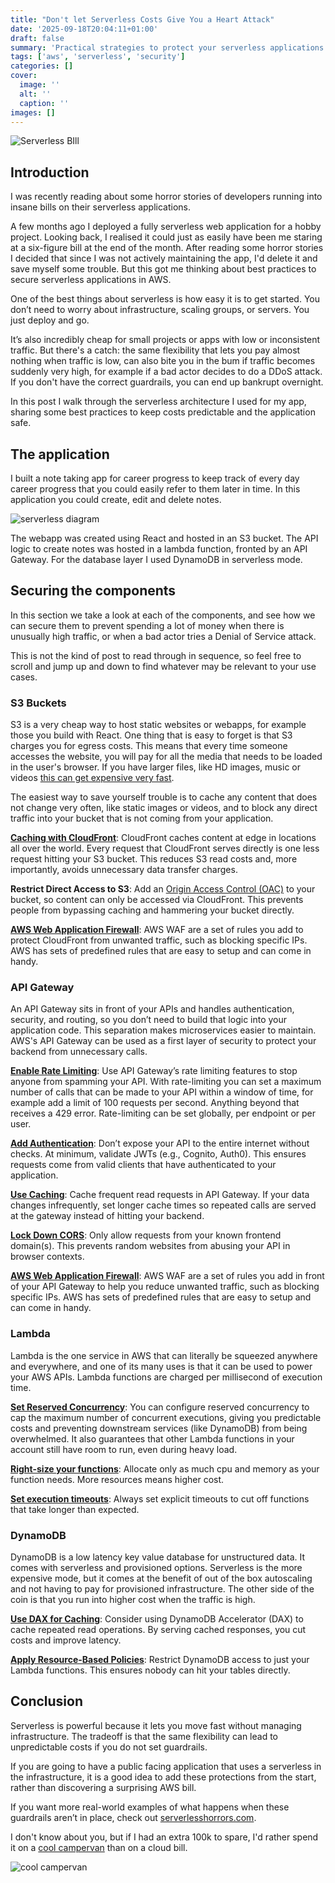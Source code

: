 ```yaml
---
title: "Don't let Serverless Costs Give You a Heart Attack"
date: '2025-09-18T20:04:11+01:00'
draft: false 
summary: 'Practical strategies to protect your serverless applications from runaway AWS bills, including caching, rate limiting, WAF rules, and DynamoDB safeguards.'
tags: ['aws', 'serverless', 'security']
categories: []
cover:
  image: ''
  alt: ''
  caption: ''
images: []
---
```


![Serverless BIll](./burned_by_cloud.png)

## Introduction

I was recently reading about some horror stories of developers running into insane bills on their serverless applications.

A few months ago I deployed a fully serverless web application for a hobby project. Looking back, I realised it could just as easily have been me staring at a six-figure bill at the end of the month. After reading some horror stories I decided that since I was not actively maintaining the app, I'd delete it and save myself some trouble. But this got me thinking about best practices to secure serverless applications in AWS.

One of the best things about serverless is how easy it is to get started. You don’t need to worry about infrastructure, scaling groups, or servers. You just deploy and go.

It’s also incredibly cheap for small projects or apps with low or inconsistent traffic. But there's a catch: the same flexibility that lets you pay almost nothing when traffic is low, can also bite you in the bum if traffic becomes suddenly very high, for example if a bad actor decides to do a DDoS attack. If you don't have the correct guardrails, you can end up bankrupt overnight.

In this post I walk through the serverless architecture I used for my app, sharing some best practices to keep costs predictable and the application safe.

## The application

I built a note taking app for career progress to keep track of every day career progress that you could easily refer to them later in time. In this application you could create, edit and delete notes. 

![serverless diagram](./serverless_app_diagram.png)

The webapp was created using React and hosted in an S3 bucket. The API logic to create notes was hosted in a lambda function, fronted by an API Gateway. For the database layer I used DynamoDB in serverless mode.

## Securing the components

In this section we take a look at each of the components, and see how we can secure them to prevent spending a lot of money when there is unusually high traffic, or when a bad actor tries a Denial of Service attack.

This is not the kind of post to read through in sequence, so feel free to scroll and jump up and down to find whatever may be relevant to your use cases.

### S3 Buckets

S3 is a very cheap way to host static websites or webapps, for example those you build with React. One thing that is easy to forget is that S3 charges you for egress costs. This means that every time someone accesses the website, you will pay for all the media that needs to be loaded in the user's browser. If you have larger files, like HD images, music or videos [this can get expensive very fast](https://old.reddit.com/r/webdev/comments/1b14bty/netlify_just_sent_me_a_104k_bill_for_a_simple/).

The easiest way to save yourself trouble is to cache any content that does not change very often, like static images or videos, and to block any direct traffic into your bucket that is not coming from your application.

[**Caching with CloudFront**](https://docs.aws.amazon.com/AmazonCloudFront/latest/DeveloperGuide/getting-started-secure-static-website-cloudformation-template.html): CloudFront caches content at edge in locations all over the world. Every request that CloudFront serves directly is one less request hitting your S3 bucket. This reduces S3 read costs and, more importantly, avoids unnecessary data transfer charges.

**Restrict Direct Access to S3**: Add an [Origin Access Control (OAC)](https://aws.amazon.com/blogs/networking-and-content-delivery/amazon-cloudfront-introduces-origin-access-control-oac/) to your bucket, so content can only be accessed via CloudFront. This prevents people from bypassing caching and hammering your bucket directly.


[**AWS Web Application Firewall**](https://docs.aws.amazon.com/AmazonCloudFront/latest/DeveloperGuide/distribution-web-awswaf.html): AWS WAF are a set of rules you add to protect CloudFront from unwanted traffic, such as blocking specific IPs. AWS has sets of predefined rules that are easy to setup and can come in handy.

### API Gateway

An API Gateway sits in front of your APIs and handles authentication, security, and routing, so you don’t need to build that logic into your application code. This separation makes microservices easier to maintain. AWS's API Gateway can be used as a first layer of security to protect your backend from unnecessary calls.

[**Enable Rate Limiting**](https://docs.aws.amazon.com/apigateway/latest/developerguide/api-gateway-request-throttling.html): Use API Gateway’s rate limiting features to stop anyone from spamming your API. With rate-limiting you can set a maximum number of calls that can be made to your API within a window of time, for example add a limit of 100 requests per second. Anything beyond that receives a 429 error. Rate-limiting can be set globally, per endpoint or per user.

[**Add Authentication**](https://docs.aws.amazon.com/apigateway/latest/developerguide/http-api-jwt-authorizer.html): Don’t expose your API to the entire internet without checks. At minimum, validate JWTs (e.g., Cognito, Auth0). This ensures requests come from valid clients that have authenticated to your application.

[**Use Caching**](https://docs.aws.amazon.com/apigateway/latest/developerguide/api-gateway-caching.html): Cache frequent read requests in API Gateway. If your data changes infrequently, set longer cache times so repeated calls are served at the gateway instead of hitting your backend.

[**Lock Down CORS**](https://docs.aws.amazon.com/apigateway/latest/developerguide/how-to-cors.html): Only allow requests from your known frontend domain(s). This prevents random websites from abusing your API in browser contexts.

[**AWS Web Application Firewall**](https://docs.aws.amazon.com/apigateway/latest/developerguide/apigateway-control-access-aws-waf.html): AWS WAF are a set of rules you add in front of your API Gateway to help you reduce unwanted traffic, such as blocking specific IPs. AWS has sets of predefined rules that are easy to setup and can come in handy.


### Lambda  

Lambda is the one service in AWS that can literally be squeezed anywhere and everywhere, and one of its many uses is that it can be used to power your AWS APIs. Lambda functions are charged per millisecond of execution time. 

[**Set Reserved Concurrency**](https://docs.aws.amazon.com/lambda/latest/dg/configuration-concurrency.html): You can configure reserved concurrency to cap the maximum number of concurrent executions, giving you predictable costs and preventing downstream services (like DynamoDB) from being overwhelmed. It also guarantees that other Lambda functions in your account still have room to run, even during heavy load.

[**Right-size your functions**](https://docs.aws.amazon.com/lambda/latest/operatorguide/computing-power.html): Allocate only as much cpu and memory as your function needs. More resources means higher cost.

[**Set execution timeouts**](https://docs.aws.amazon.com/lambda/latest/dg/configuration-timeout.html): Always set explicit timeouts to cut off functions that take longer than expected.  

### DynamoDB

DynamoDB is a low latency key value database for unstructured data. It comes with serverless and provisioned options. Serverless is the more expensive mode, but it comes at the benefit of out of the box autoscaling and not having to pay for provisioned infrastructure. The other side of the coin is that you run into higher cost when the traffic is high.

[**Use DAX for Caching**](https://docs.aws.amazon.com/amazondynamodb/latest/developerguide/DAX.html): Consider using DynamoDB Accelerator (DAX) to cache repeated read operations. By serving cached responses, you cut costs and improve latency.

[**Apply Resource-Based Policies**](https://docs.aws.amazon.com/amazondynamodb/latest/developerguide/access-control-resource-based.html): Restrict DynamoDB access to just your Lambda functions. This ensures nobody can hit your tables directly.

## Conclusion

Serverless is powerful because it lets you move fast without managing infrastructure. The tradeoff is that the same flexibility can lead to unpredictable costs if you do not set guardrails. 

If you are going to have a public facing application that uses a serverless in the infrastructure, it is a good idea to add these protections from the start, rather than discovering a surprising AWS bill.

If you want more real-world examples of what happens when these guardrails aren’t in place, check out [serverlesshorrors.com](https://serverlesshorrors.com/).

I don't know about you, but if I had an extra 100k to spare, I'd rather spend it on a [cool campervan](https://www.volkswagen-vans.co.uk/en/new-vehicles/california.html) than on a cloud bill.

![cool campervan](./cool_campervan.png)
